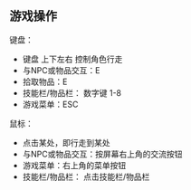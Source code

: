 ## 游戏操作


键盘：
- 键盘 上下左右 控制角色行走
- 与NPC或物品交互：E
- 拾取物品：E
- 技能栏/物品栏： 数字键 1-8
- 游戏菜单：ESC

鼠标：
- 点击某处，即行走到某处
- 与NPC或物品交互：按屏幕右上角的交流按钮
- 游戏菜单：右上角的菜单按钮
- 技能栏/物品栏： 点击技能栏/物品栏
